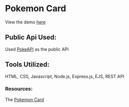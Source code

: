 # Pokemon Card
View the demo [here](https://protected-fjord-24996.herokuapp.com/)

## Public Api Used:
Used [PokeAPI](https://pokeapi.co/) as the public API

## Tools Utilized:
HTML, CSS, Javascript, Node.js, Express.js, EJS, REST API

### Resources:
The [Pokemon Card](https://codepen.io/MXD789/pen/qBWRvMw)
